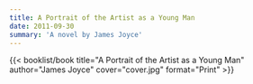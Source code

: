 ```yaml
---
title: A Portrait of the Artist as a Young Man
date: 2011-09-30
summary: 'A novel by James Joyce'
---
```


{{< booklist/book
title="A Portrait of the Artist as a Young Man"
author="James Joyce"
cover="cover.jpg"
format="Print" >}}
